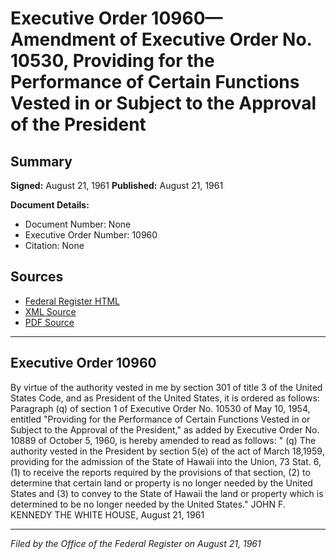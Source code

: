 # Executive Order 10960—Amendment of Executive Order No. 10530, Providing for the Performance of Certain Functions Vested in or Subject to the Approval of the President

## Summary

**Signed:** August 21, 1961
**Published:** August 21, 1961

**Document Details:**
- Document Number: None
- Executive Order Number: 10960
- Citation: None

## Sources
- [Federal Register HTML](https://www.presidency.ucsb.edu/documents/executive-order-10960-amendment-executive-order-no-10530-providing-for-the-performance)
- [XML Source](None)
- [PDF Source](None)

---

## Executive Order 10960

By virtue of the authority vested in me by section 301 of title 3 of the United States Code, and as President of the United States, it is ordered as follows:
Paragraph (q) of section 1 of Executive Order No. 10530 of May 10, 1954, entitled "Providing for the Performance of Certain Functions Vested in or Subject to the Approval of the President," as added by Executive Order No. 10889 of October 5, 1960, is hereby amended to read as follows:
" (q) The authority vested in the President by section 5(e) of the act of March 18,1959, providing for the admission of the State of Hawaii into the Union, 73 Stat. 6, (1) to receive the reports required by the provisions of that section, (2) to determine that certain land or property is no longer needed by the United States and (3) to convey to the State of Hawaii the land or property which is determined to be no longer needed by the United States."
JOHN F. KENNEDY
THE WHITE HOUSE,
August 21, 1961

---

*Filed by the Office of the Federal Register on August 21, 1961*
